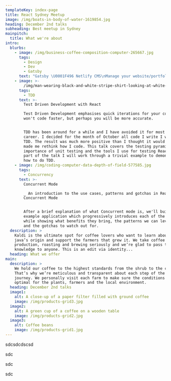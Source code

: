 ```yaml
---
templateKey: index-page
title: React Sydney Meetup
image: /img/boats-in-body-of-water-1619854.jpg
heading: December 2nd talks
subheading: Best meetup in Sydney
mainpitch:
  title: What we're about
intro:
  blurbs:
    - image: /img/business-coffee-composition-computer-265667.jpg
      tags:
        - Design
        - Dev
        - Gatsby
      text: "Gatsby \U0001F496 Netlify CMS\nManage your website/portfolio/blog/...you name it... content with ease.\n\nIn this talk I will show you how to: - set up Gatsby with Netlify CMS. - add content via Netlify CMS admin panel with different widgets (text, markdown, select, etc.). - query data with graphql layer in Gatsby and render the content. - workflow pushing new changes to the website."
    - image: >-
        /img/man-wearing-black-and-white-stripe-shirt-looking-at-white-212286.jpg
      tags:
        - TDD
      text: >-
        Test Driven Development with React

        Test Driven Development emphasises quick iterations for your code. You
        won't code faster, but perhaps you will be more accurate.


        TDD has been around for a while and I have avoided it for most of my
        career. I decided for the month of October all code I write I will do
        TDD. The result was much more positive than I thought it would be and
        made me rethink how I code. This talk covers the testing pyramid, the
        importance of unit testing and the tools I use for testing React. As
        part of the talk I will work through a trivial example to demonstrate
        how to do TDD.
    - image: /img/coding-computer-data-depth-of-field-577585.jpg
      tags:
        - Concurrency
      text: >-
        Concurrent Mode

        _ An introduction to the use cases, patterns and gotchas in React's
        Concurrent Mode


        After a brief explanation of what Concurrent mode is, we'll build an
        example application which progressively introduces each of the API's
        while showing what benefits they bring, the patterns we can leverage,
        and the gotchas to watch out for.
  description: >
    Kaldi is the ultimate spot for coffee lovers who want to learn about their
    java’s origin and support the farmers that grew it. We take coffee
    production, roasting and brewing seriously and we’re glad to pass that
    knowledge to anyone. This is an edit via identity...
  heading: What we offer
main:
  description: >
    We hold our coffee to the highest standards from the shrub to the cup.
    That’s why we’re meticulous and transparent about each step of the coffee’s
    journey. We personally visit each farm to make sure the conditions are
    optimal for the plants, farmers and the local environment.
  heading: December 2nd talks
  image1:
    alt: A close-up of a paper filter filled with ground coffee
    image: /img/products-grid3.jpg
  image2:
    alt: A green cup of a coffee on a wooden table
    image: /img/products-grid2.jpg
  image3:
    alt: Coffee beans
    image: /img/products-grid1.jpg
---
```


sdcsdcdscsd

sdc

sdc

sdc
